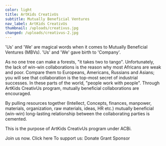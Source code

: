 ```yaml
---
color: light
title: ArtKids CreativUs
subtitle: Mutually Beneficial Ventures
nav_label: ArtKids CreativUs
thumbnail: /uploads/creativus.jpg
changed: /uploads/creativus-2.jpg
---
```

'Us' and 'We' are magical words when it comes to Mutually Beneficial Ventures (MBVs). 'Us' and 'We' gave birth to 'Company'. 

As no one tree can make a forests, "it takes two to tango". 
Unfortunately, the lack of win-win collaborations is the reason why most Africans are weak and poor. Compare them to Europeans, Americans, Russians and Asians; you will see that collaboration is the top-most secret of industrial successes. 
In these parts of the world, "people work with people".
Through ArtKids CreativUs program, mutually beneficial collaborations are encouraged. 

By pulling resources together (Intellect, Concepts, finances, manpower, materials, organization, raw materials, ideas, HR etc.) mutually beneficial (win-win) long-lasting relationship between the collaborating parties is cemented. 

This is the purpose of ArtKids CreativUs program under ACBi. 

Join us now. Click here
To support us:
Donate
Grant
Sponsor